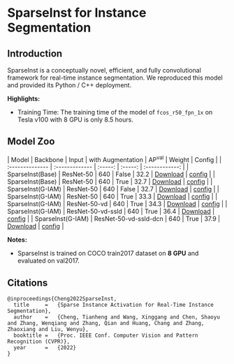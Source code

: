 # SparseInst for Instance Segmentation

## Introduction

SparseInst is a conceptually novel, efficient, and fully convolutional framework for real-time instance segmentation. We reproduced this model and provided its Python / C++ deployment.

**Highlights:**

- Training Time: The training time of the model of `fcos_r50_fpn_1x` on Tesla v100 with 8 GPU is only 8.5 hours.

## Model Zoo

| Model        | Backbone     | Input | with Augmentation | AP<sup>val</sup> | Weight | Config |
| :-------------- | :------------- | :-----: | :-----: | :------------: |
| SparseInst(Base) | ResNet-50 | 640 | False | 32.2 | [Download]() | [config]() |
| SparseInst(Base) | ResNet-50 | 640 | True | 32.7 | [Download]() | [config]() |
| SparseInst(G-IAM) | ResNet-50 | 640 | False | 32.7 | [Download]() | [config]() |
| SparseInst(G-IAM) | ResNet-50 | 640 | True | 33.3 | [Download]() | [config]() |
| SparseInst(G-IAM) | ResNet-50-vd | 640 | True | 34.3 | [Download]() | [config]() |
| SparseInst(G-IAM) | ResNet-50-vd-ssld | 640 | True | 36.4 | [Download]() | [config]() |
| SparseInst(G-IAM) | ResNet-50-vd-ssld-dcn | 640 | True | 37.9 | [Download]() | [config]() |


**Notes:**

- SparseInst is trained on COCO train2017 dataset on **8 GPU** and evaluated on val2017.


## Citations
```
@inproceedings{Cheng2022SparseInst,
  title     =   {Sparse Instance Activation for Real-Time Instance Segmentation},
  author    =   {Cheng, Tianheng and Wang, Xinggang and Chen, Shaoyu and Zhang, Wenqiang and Zhang, Qian and Huang, Chang and Zhang, Zhaoxiang and Liu, Wenyu},
  booktitle =   {Proc. IEEE Conf. Computer Vision and Pattern Recognition (CVPR)},
  year      =   {2022}
}
```
